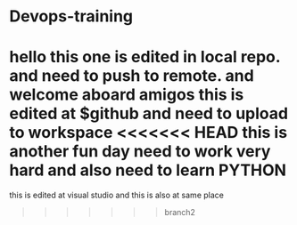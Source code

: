 # Devops-training
hello this one is edited in local repo. and need to push to remote.
and welcome aboard amigos
this is edited at $github and need to upload to workspace
<<<<<<< HEAD
this is another fun day 
need to work very hard and also need to learn PYTHON
=======
this is edited at visual studio
and this is also at same place
>>>>>>> branch2

